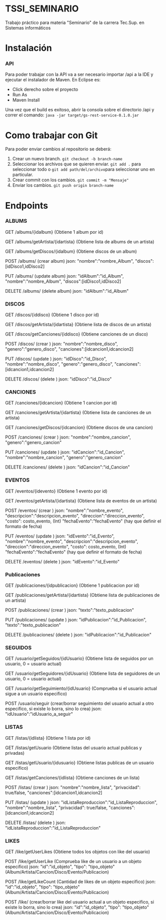 # TSSI_SEMINARIO
Trabajo práctico para materia "Seminario" de la carrera Tec.Sup. en Sistemas informáticos

# Instalación

### API
Para poder trabajar con la API va a ser necesario importar /api a la IDE y ejecutar el instalador de Maven. En Eclipse es:
* Click derecho sobre el proyecto
* Run As
* Maven Install

Una vez que el build es exitoso, abrir la consola sobre el directorio /api y correr el comando:
	`java -jar target/gs-rest-service-0.1.0.jar`

# Como trabajar con Git
Para poder enviar cambios al repositorio se deberá:
1. Crear un nuevo branch. `git checkout -b branch-name`
2. Seleccionar los archivos que se quieren enviar. `git add .` para seleccionar todo o `git add path/del/archivo`para seleccionar uno en particular.
3. Crear commit con los cambios. `git commit -m "Mensaje"`
4. Enviar los cambios. `git push origin branch-name`

# Endpoints

### ALBUMS

GET /albums/{idalbum} (Obtiene 1 album por id)

GET /albums/getArtista/{idartista} (Obtiene lista de albums de un artista)

GET /albums/getDiscos/{idalbum} (Obtiene discos de un album)

POST /albums/ (crear album)
json:
"nombre":"nombre_Album",
"discos":[idDisco1,idDisco2]

PUT /albums/ (update album)
json:
"idAlbum":"id_Album",
"nombre":"nombre_Album",
"discos":[idDisco1,idDisco2]

DELETE /albums/ (delete album)
json:
"idAlbum":"id_Album"

### DISCOS

GET /discos/{iddisco} (Obtiene 1 disco por id)

GET /discos/getArtista/{idartista} (Obtiene lista de discos de un artista)

GET /discos/getCanciones/{iddisco} (Obtiene canciones de un disco)

POST /discos/ (crear )
json:
"nombre":"nombre_disco",
"genero":"genero_disco",
"canciones":[idcancion1,idcancion2]

PUT /discos/ (update )
json:
"idDisco":"id_Disco",
"nombre":"nombre_disco",
"genero":"genero_disco",
"canciones":[idcancion1,idcancion2]

DELETE /discos/ (delete )
json:
"idDisco":"id_Disco"

### CANCIONES

GET /canciones/{idcancion} (Obtiene 1 cancion por id)

GET /canciones/getArtista/{idartista} (Obtiene lista de canciones de un artista)

GET /canciones/getDiscos/{idcancion} (Obtiene discos de una cancion)

POST /canciones/ (crear )
json:
"nombre":"nombre_cancion",
"genero":"genero_cancion"

PUT /canciones/ (update )
json:
"idCancion":"id_Cancion",
"nombre":"nombre_cancion",
"genero":"genero_cancion"

DELETE /canciones/ (delete )
json:
"idCancion":"id_Cancion"

### EVENTOS

GET /eventos/{idevento} (Obtiene 1 evento por id)

GET /eventos/getArtista/{idartista} (Obtiene lista de eventos de un artista)

POST /eventos/ (crear )
json:
"nombre":"nombre_evento",
"descripcion":"descripcion_evento",
"direccion":"direccion_evento",
"costo": costo_evento,    (Int)
"fechaEvento":"fechaEvento"    (hay que definir el formato de fecha)

PUT /eventos/ (update )
json:
"idEvento":"id_Evento",
"nombre":"nombre_evento",
"descripcion":"descripcion_evento",
"direccion":"direccion_evento",
"costo": costo_evento,    (Int)
"fechaEvento":"fechaEvento"    (hay que definir el formato de fecha)

DELETE /eventos/ (delete )
json:
"idEvento":"id_Evento"

### Publicaciones

GET /publicaciones/{idpublicacion} (Obtiene 1 publicacion por id)

GET /publicaciones/getArtista/{idartista} (Obtiene lista de publicaciones de un artista)

POST /publicaciones/ (crear )
json:
"texto":"texto_publicacion"

PUT /publicaciones/ (update )
json:
"idPublicacion":"id_Publicacion",
"texto":"texto_publicacion"

DELETE /publicaciones/ (delete )
json:
"idPublicacion":"id_Publicacion"

### SEGUIDOS

GET /usuario/getSeguidos/{idUsuario} (Obtiene lista de seguidos por un usuario, 0 = usuario actual)

GET /usuario/getSeguidores/{idUsuario} (Obtiene lista de seguidores de un usuario, 0 = usuario actual)

GET /usuario/getSeguimiento/{idUsuario} (Comprueba si el usuario actual sigue a un usuario especifico)

POST /usuario/seguir (crear/borrar seguimiento del usuario actual a otro especifico, si existe lo borra, sino lo crea)
json:
"idUsuario":"idUsuario_a_seguir"

### LISTAS

GET /listas/{idlista} (Obtiene 1 lista por id)

GET /listas/getUsuario (Obtiene listas del usuario actual publicas y privadas)

GET /listas/getUsuario/{idusuario} (Obtiene listas publicas de un usuario especifico)

GET /listas/getCanciones/{idlista} (Obtiene canciones de un lista)

POST /listas/ (crear )
json:
"nombre":"nombre_lista",
"privacidad": true/false,
"canciones":[idcancion1,idcancion2]

PUT /listas/ (update )
json:
"idListaReproduccion":"id_ListaReproduccion",
"nombre":"nombre_lista",
"privacidad": true/false,
"canciones":[idcancion1,idcancion2]

DELETE /listas/ (delete )
json:
"idListaReproduccion":"id_ListaReproduccion"

### LIKES

GET /like/getUserLikes (Obtiene todos los objetos con like del usuario)

POST /like/getUserLike (Comprueba like de un usuario a un objeto especifico)
json:
"id":"id_objeto",
"tipo": "tipo_objeto" (Album/Artista/Cancion/Disco/Evento/Publicacion)

POST /like/getLikeCount (Cantidad de likes de un objeto especifico)
json:
"id":"id_objeto",
"tipo": "tipo_objeto" (Album/Artista/Cancion/Disco/Evento/Publicacion)

POST /like/ (crear/borrar like del usuario actual a un objeto especifico, si existe lo borra, sino lo crea)
json:
"id":"id_objeto",
"tipo": "tipo_objeto" (Album/Artista/Cancion/Disco/Evento/Publicacion)
